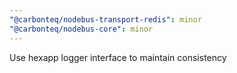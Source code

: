 ```yaml
---
"@carbonteq/nodebus-transport-redis": minor
"@carbonteq/nodebus-core": minor
---
```


Use hexapp logger interface to maintain consistency
